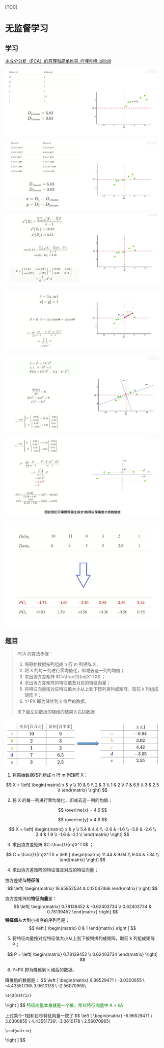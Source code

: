 [TOC]

# 无监督学习

## 学习

[主成分分析（PCA）的原理和简单推导_哔哩哔哩_bilibili](https://www.bilibili.com/video/BV1X54y1R7g7/?spm_id_from=333.337.search-card.all.click&vd_source=fcc159fddd96c65e388dd46f651ad556)

![image-20221227211527828](homework7/image-20221227211527828.png)

![image-20221227211535967](homework7/image-20221227211535967.png)

![image-20221227211545705](homework7/image-20221227211545705.png)

![image-20221227211555193](homework7/image-20221227211555193.png)

![image-20221227211600372](homework7/image-20221227211600372.png)

![image-20221227211606598](homework7/image-20221227211606598.png)

![image-20221227211610816](homework7/image-20221227211610816.png)

## 题目

> PCA 的算法步骤：
>
> 1. 将原始数据按列组成 n 行 m 列矩阵 X；
> 2. 将 X 的每一列进行零均值化，即减去这一列的均值；
> 3. 求出协方差矩阵 $C=\frac{1}{m}X^TX$ ；
> 4. 求出协方差矩阵的特征值及对应的特征向量；
> 5. 将特征向量按对应特征值大小从上到下按列排列成矩阵，取前 k 列组成矩阵 P；
> 6. Y=PX 即为降维到 k 维后的数据。
>
> 求下面左边数据的降维的结果为右边数据

![image-20221227211636179](homework7/image-20221227211636179.png)

1. 将原始数据按列组成 n 行 m 列矩阵 X；

$$
X = \left[
 \begin{matrix}
 	x & y 	\\ 
	10 & 9 	\\
	2 & 3	\\
	1 & 2	\\
	7 & 6.5 \\
	3 & 2.5 \\
  \end{matrix}
  \right]
$$

2. 将 X 的每一列进行零均值化，即减去这一列的均值；

$$
\overline{x} = 4.6
$$

$$
\overline{y} = 4.6
$$

$$
X = \left[
 \begin{matrix}
 	x & y 	\\ 
	5.4 & 4.4 	\\
	-2.6 & -1.6	\\
	-3.6 & -2.6	\\
	2.4 & 1.9 \\
	-1.6 & -2.1 \\
  \end{matrix}
  \right]
$$

3. 求出协方差矩阵 $C=\frac{1}{m}X^TX$ ；

$$
C = \frac{1}{m}X^TX =
\left [
 \begin{matrix}
   	11.44 & 9.04 \\
  	9.04 & 7.34 \\
  \end{matrix}
\right]
$$

4. 求出协方差矩阵的特征值及对应的特征向量；

协方差矩阵**特征值**
$$
\left[
	\begin{matrix}
	18.65952534 & 0.12047466
	\end{matrix}
\right]
$$


协方差矩阵的**特征向量**是：
$$
\left[
	\begin{matrix}
	0.78139452 &  -0.62403734 \\
	0.62403734 &  0.78139452
	\end{matrix}
\right]
$$
**特征值**从大到小排序的序列号是：
$$
\left [
	\begin{matrix}
	0 & 1
	\end{matrix}
\right ]
$$

5. 将特征向量按对应特征值大小从上到下按列排列成矩阵，取前 k 列组成矩阵 P；

$$
P = \left[
	\begin{matrix}
	0.78139452 \\
    0.62403734
	\end{matrix}
\right]
$$

6. Y=PX 即为降维到 k 维后的数据。

降维后的数据是：
$$
\left [
	\begin{matrix}
	  6.96529471 \\
      -3.0300855 \\
      -4.43551736\\
       3.0610178 \\
      -2.56070965\\

	\end{matrix}
\right ]
$$
<font color=green>特征向量本身就是一个族，所以特征向量中 A = kA</font>

上式乘个-1就和目标特征向量一致了
$$
\left [
	\begin{matrix}
	  -6.96529471 \\
      3.0300855 \\
      4.43551736\\
      -3.0610178 \\
      2.56070965\\

	\end{matrix}
\right ]
$$
